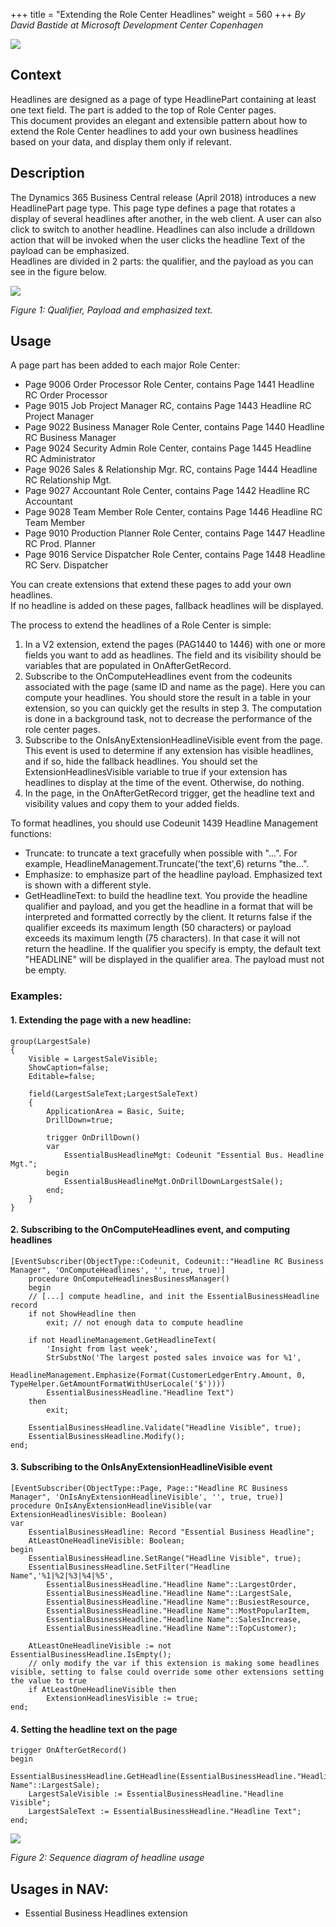 +++
title = "Extending the Role Center Headlines"
weight = 560
+++
_By David Bastide at Microsoft Development Center Copenhagen_

[![ ][image0]][anchor0]

## Context

  
Headlines are designed as a page of type HeadlinePart containing at least one text field. The part is added to the top of Role Center pages.   
This document provides an elegant and extensible pattern about how to extend the Role Center headlines to add your own business headlines based on your data, and display them only if relevant.

## Description

  
The Dynamics 365 Business Central release (April 2018) introduces a new HeadlinePart page type. This page type defines a page that rotates a display of several headlines after another, in the web client. A user can also click to switch to another headline. Headlines can also include a drilldown action that will be invoked when the user clicks the headline Text of the payload can be emphasized.  
Headlines are divided in 2 parts: the qualifier, and the payload as you can see in the figure below.  

[![ ][image1]][anchor1]

_Figure 1: Qualifier, Payload and emphasized text._

## Usage  

A page part has been added to each major Role Center:

* Page 9006 Order Processor Role Center, contains Page 1441 Headline RC Order Processor
* Page 9015 Job Project Manager RC, contains Page 1443 Headline RC Project Manager
* Page 9022 Business Manager Role Center, contains Page 1440 Headline RC Business Manager
* Page 9024 Security Admin Role Center, contains Page 1445 Headline RC Administrator
* Page 9026 Sales & Relationship Mgr. RC, contains Page 1444 Headline RC Relationship Mgt.
* Page 9027 Accountant Role Center, contains Page 1442 Headline RC Accountant
* Page 9028 Team Member Role Center, contains Page 1446 Headline RC Team Member
* Page 9010 Production Planner Role Center, contains Page 1447 Headline RC Prod. Planner
* Page 9016 Service Dispatcher Role Center, contains Page 1448 Headline RC Serv. Dispatcher

You can create extensions that extend these pages to add your own headlines.  
If no headline is added on these pages, fallback headlines will be displayed.  
  
The process to extend the headlines of a Role Center is simple:

1. In a V2 extension, extend the pages (PAG1440 to 1446) with one or more fields you want to add as headlines. The field and its visibility should be variables that are populated in OnAfterGetRecord.
2. Subscribe to the OnComputeHeadlines event from the codeunits associated with the page (same ID and name as the page). Here you can compute your headlines. You should store the result in a table in your extension, so you can quickly get the results in step 3\. The computation is done in a background task, not to decrease the performance of the role center pages. 
3. Subscribe to the OnIsAnyExtensionHeadlineVisible event from the page. This event is used to determine if any extension has visible headlines, and if so, hide the fallback headlines. You should set the ExtensionHeadlinesVisible variable to true if your extension has headlines to display at the time of the event. Otherwise, do nothing.
4. In the page, in the OnAfterGetRecord trigger, get the headline text and visibility values and copy them to your added fields.  

To format headlines, you should use Codeunit 1439 Headline Management functions:

* Truncate: to truncate a text gracefully when possible with "...". For example, HeadlineManagement.Truncate('the text',6) returns "the...".
* Emphasize: to emphasize part of the headline payload. Emphasized text is shown with a different style.
* GetHeadlineText: to build the headline text. You provide the headline qualifier and payload, and you get the headline in a format that will be interpreted and formatted correctly by the client. It returns false if the qualifier exceeds its maximum length (50 characters) or payload exceeds its maximum length (75 characters). In that case it will not return the headline. If the qualifier you specify is empty, the default text "HEADLINE" will be displayed in the qualifier area. The payload must not be empty.

### Examples:

#### 1. Extending the page with a new headline:
```al
group(LargestSale)  
{
    Visible = LargestSaleVisible;
    ShowCaption=false;
    Editable=false;
      
    field(LargestSaleText;LargestSaleText)
    {
        ApplicationArea = Basic, Suite;
        DrillDown=true;
        
        trigger OnDrillDown()
        var
            EssentialBusHeadlineMgt: Codeunit "Essential Bus. Headline Mgt.";
        begin
            EssentialBusHeadlineMgt.OnDrillDownLargestSale();
        end;
    }
}  
```

#### 2. Subscribing to the OnComputeHeadlines event, and computing headlines  
```al
[EventSubscriber(ObjectType::Codeunit, Codeunit::"Headline RC Business Manager", 'OnComputeHeadlines', '', true, true)]
    procedure OnComputeHeadlinesBusinessManager()
    begin
    // [...] compute headline, and init the EssentialBusinessHeadline record
    if not ShowHeadline then
        exit; // not enough data to compute headline

    if not HeadlineManagement.GetHeadlineText(
        'Insight from last week',
        StrSubstNo('The largest posted sales invoice was for %1',
            HeadlineManagement.Emphasize(Format(CustomerLedgerEntry.Amount, 0, TypeHelper.GetAmountFormatWithUserLocale('$'))))
        EssentialBusinessHeadline."Headline Text")
    then
        exit;

    EssentialBusinessHeadline.Validate("Headline Visible", true);
    EssentialBusinessHeadline.Modify();
end;
``` 

#### 3. Subscribing to the OnIsAnyExtensionHeadlineVisible event

```al
[EventSubscriber(ObjectType::Page, Page::"Headline RC Business Manager", 'OnIsAnyExtensionHeadlineVisible', '', true, true)]
procedure OnIsAnyExtensionHeadlineVisible(var ExtensionHeadlinesVisible: Boolean)
var
    EssentialBusinessHeadline: Record "Essential Business Headline";
    AtLeastOneHeadlineVisible: Boolean;
begin
    EssentialBusinessHeadline.SetRange("Headline Visible", true);
    EssentialBusinessHeadline.SetFilter("Headline Name",'%1|%2|%3|%4|%5',
        EssentialBusinessHeadline."Headline Name"::LargestOrder,
        EssentialBusinessHeadline."Headline Name"::LargestSale,
        EssentialBusinessHeadline."Headline Name"::BusiestResource,
        EssentialBusinessHeadline."Headline Name"::MostPopularItem,
        EssentialBusinessHeadline."Headline Name"::SalesIncrease,
        EssentialBusinessHeadline."Headline Name"::TopCustomer);

    AtLeastOneHeadlineVisible := not EssentialBusinessHeadline.IsEmpty();
    // only modify the var if this extension is making some headlines visible, setting to false could override some other extensions setting the value to true
    if AtLeastOneHeadlineVisible then
        ExtensionHeadlinesVisible := true;
end;
```
#### 

#### 4. Setting the headline text on the page 

```al
trigger OnAfterGetRecord()
begin
    EssentialBusinessHeadline.GetHeadline(EssentialBusinessHeadline."Headline Name"::LargestSale);
    LargestSaleVisible := EssentialBusinessHeadline."Headline Visible";
    LargestSaleText := EssentialBusinessHeadline."Headline Text";
end;
```

[![ ][image2]][anchor2]

_Figure 2: Sequence diagram of headline usage_

## Usages in NAV:

* Essential Business Headlines extension


[anchor0]: 3733.logo.png
[anchor1]: Headline.png
[anchor2]: 0724.Headline-sequence-diagram-v2.png


[image0]: 3733.logo.png
[image1]: Headline.png
[image2]: 0724.Headline-sequence-diagram-v2.png
